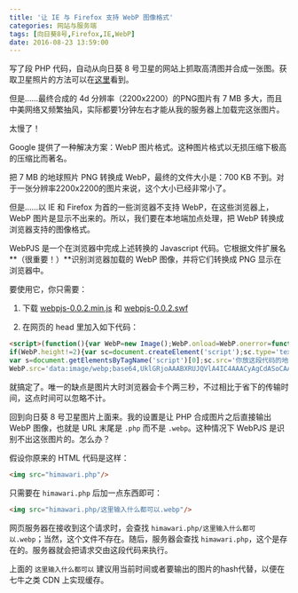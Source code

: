 ```yaml
---
title: '让 IE 与 Firefox 支持 WebP 图像格式'
categories: 网站与服务端
tags: [向日葵8号,Firefox,IE,WebP]
date: 2016-08-23 13:59:00
---
```

写了段 PHP 代码，自动从向日葵 8 号卫星的网站上抓取高清图并合成一张图。获取卫星照片的方法可以在[这里](/article/modify-website/php-javascript-satellite-earth-picture.lantian)看到。

但是……最终合成的 4d 分辨率（2200x2200）的PNG图片有 7 MB 多大，而且中美网络又频繁抽风，实际都要1分钟左右才能从我的服务器上加载完这张图片。

太慢了！

Google 提供了一种解决方案：WebP 图片格式。这种图片格式以无损压缩下极高的压缩比而著名。

把 7 MB 的地球照片 PNG 转换成 WebP，最终的文件大小是：700 KB 不到。对于一张分辨率2200x2200的图片来说，这个大小已经非常小了。

但是……以 IE 和 Firefox 为首的一些浏览器不支持 WebP，在这些浏览器上，WebP 图片是显示不出来的。所以，我们要在本地端加点处理，把 WebP 转换成浏览器支持的图像格式。

WebPJS 是一个在浏览器中完成上述转换的 Javascript 代码。它根据文件扩展名**（很重要！）**识别浏览器加载的 WebP 图像，并将它们转换成 PNG 显示在浏览器中。

要使用它，你只需要：

1. 下载 [webpjs-0.0.2.min.js](http://webpjs.appspot.com/js/webpjs-0.0.2.min.js) 和 [webpjs-0.0.2.swf](http://webpjs.appspot.com/js/webpjs-0.0.2.swf)

2. 在网页的 head 里加入如下代码：

```html
<script>(function(){var WebP=new Image();WebP.onload=WebP.onerror=function(){
if(WebP.height!=2){var sc=document.createElement('script');sc.type='text/javascript';sc.async=true;
var s=document.getElementsByTagName('script')[0];sc.src='你放这段代码的地址/webpjs-0.0.2.min.js';s.parentNode.insertBefore(sc,s);}};
WebP.src='data:image/webp;base64,UklGRjoAAABXRUJQVlA4IC4AAACyAgCdASoCAAIALmk0mk0iIiIiIgBoSygABc6WWgAA/veff/0PP8bA//LwYAAA';})();</script>
```

就搞定了。唯一的缺点是图片大时浏览器会卡个两三秒，不过相比于省下的传输时间，这点时间可以忽略不计。

回到向日葵 8 号卫星图片上面来。我的设置是让 PHP 合成图片之后直接输出 WebP 图像，也就是 URL 末尾是 `.php` 而不是 `.webp`。这种情况下 WebPJS 是识别不出这张图片的。怎么办？

假设你原来的 HTML 代码是这样：

```html
<img src="himawari.php"/>
```

只需要在 `himawari.php` 后加一点东西即可：

```html
<img src="himawari.php/这里输入什么都可以.webp"/>
```

网页服务器在接收到这个请求时，会查找 `himawari.php/这里输入什么都可以.webp`；当然，这个文件不存在。随后，服务器会查找 `himawari.php`，这个是存在的。服务器就会把请求交由这段代码来执行。

上面的 `这里输入什么都可以` 建议用当前时间或者要输出的图片的hash代替，以便在七牛之类 CDN 上实现缓存。
